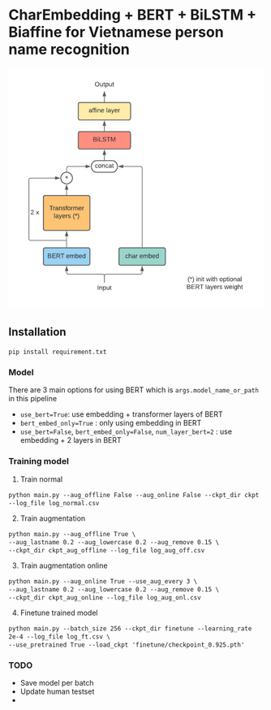 # CharEmbedding + BERT + BiLSTM + Biaffine for Vietnamese person name recognition
![](asset/overview.png)
## Installation
`pip install requirement.txt`

### Model
There are 3 main options for using BERT which is `args.model_name_or_path` in this pipeline 
- `use_bert=True`: use embedding + transformer layers of BERT  
- `bert_embed_only=True` : only using embedding in BERT
- `use_bert=False`, `bert_embed_only=False`, `num_layer_bert=2` : use embedding + 2 layers in BERT

### Training model 

1. Train normal
```
python main.py --aug_offline False --aug_online False --ckpt_dir ckpt --log_file log_normal.csv
```
2. Train augmentation
```
python main.py --aug_offline True \
--aug_lastname 0.2 --aug_lowercase 0.2 --aug_remove 0.15 \
--ckpt_dir ckpt_aug_offline --log_file log_aug_off.csv
```
3. Train augmentation online
```
python main.py --aug_online True --use_aug_every 3 \
--aug_lastname 0.2 --aug_lowercase 0.2 --aug_remove 0.15 \ 
--ckpt_dir ckpt_aug_online --log_file log_aug_onl.csv
```

4. Finetune trained model
```
python main.py --batch_size 256 --ckpt_dir finetune --learning_rate 2e-4 --log_file log_ft.csv \
--use_pretrained True --load_ckpt 'finetune/checkpoint_0.925.pth'
```

### TODO  
- Save model per batch
- Update human testset
- 